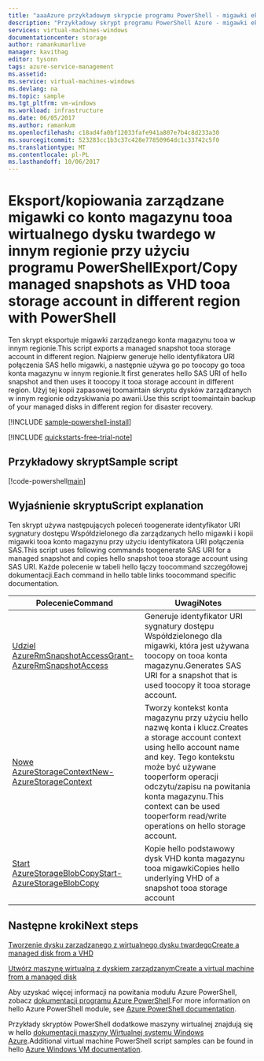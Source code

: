 ```yaml
---
title: "aaaAzure przykładowym skrypcie programu PowerShell - migawki eksportu/kopiowania co konto magazynu tooa wirtualnego dysku twardego w innym regionie | Dokumentacja firmy Microsoft"
description: "Przykładowy skrypt programu PowerShell Azure - migawki eksportu/kopiowania co konto magazynu tooa wirtualnego dysku twardego w tym samym regionie innym"
services: virtual-machines-windows
documentationcenter: storage
author: ramankumarlive
manager: kavithag
editor: tysonn
tags: azure-service-management
ms.assetid: 
ms.service: virtual-machines-windows
ms.devlang: na
ms.topic: sample
ms.tgt_pltfrm: vm-windows
ms.workload: infrastructure
ms.date: 06/05/2017
ms.author: ramankum
ms.openlocfilehash: c18ad4fa0bf12033fafe941a807e7b4c8d233a30
ms.sourcegitcommit: 523283cc1b3c37c428e77850964dc1c33742c5f0
ms.translationtype: MT
ms.contentlocale: pl-PL
ms.lasthandoff: 10/06/2017
---
```

# <a name="exportcopy-managed-snapshots-as-vhd-tooa-storage-account-in-different-region-with-powershell"></a><span data-ttu-id="ad1b8-103">Eksport/kopiowania zarządzane migawki co konto magazynu tooa wirtualnego dysku twardego w innym regionie przy użyciu programu PowerShell</span><span class="sxs-lookup"><span data-stu-id="ad1b8-103">Export/Copy managed snapshots as VHD tooa storage account in different region with PowerShell</span></span>

<span data-ttu-id="ad1b8-104">Ten skrypt eksportuje migawki zarządzanego konta magazynu tooa w innym regionie.</span><span class="sxs-lookup"><span data-stu-id="ad1b8-104">This script exports a managed snapshot tooa storage account in different region.</span></span> <span data-ttu-id="ad1b8-105">Najpierw generuje hello identyfikatora URI połączenia SAS hello migawki, a następnie używa go po toocopy go tooa konta magazynu w innym regionie.</span><span class="sxs-lookup"><span data-stu-id="ad1b8-105">It first generates hello SAS URI of hello snapshot and then uses it toocopy it tooa storage account in different region.</span></span> <span data-ttu-id="ad1b8-106">Użyj tej kopii zapasowej toomaintain skryptu dysków zarządzanych w innym regionie odzyskiwania po awarii.</span><span class="sxs-lookup"><span data-stu-id="ad1b8-106">Use this script toomaintain backup of your managed disks in different region for disaster recovery.</span></span>  

[!INCLUDE [sample-powershell-install](../../../includes/sample-powershell-install.md)]

[!INCLUDE [quickstarts-free-trial-note](../../../includes/quickstarts-free-trial-note.md)]

## <a name="sample-script"></a><span data-ttu-id="ad1b8-107">Przykładowy skrypt</span><span class="sxs-lookup"><span data-stu-id="ad1b8-107">Sample script</span></span>

[!code-powershell[main](../../../powershell_scripts/virtual-machine/copy-snapshot-to-storage-account/copy-snapshot-to-storage-account.ps1 "Copy snapshot")]


## <a name="script-explanation"></a><span data-ttu-id="ad1b8-108">Wyjaśnienie skryptu</span><span class="sxs-lookup"><span data-stu-id="ad1b8-108">Script explanation</span></span>

<span data-ttu-id="ad1b8-109">Ten skrypt używa następujących poleceń toogenerate identyfikator URI sygnatury dostępu Współdzielonego dla zarządzanych hello migawki i kopii migawki tooa konto magazynu przy użyciu identyfikatora URI połączenia SAS.</span><span class="sxs-lookup"><span data-stu-id="ad1b8-109">This script uses following commands toogenerate SAS URI for a managed snapshot and copies hello snapshot tooa storage account using SAS URI.</span></span> <span data-ttu-id="ad1b8-110">Każde polecenie w tabeli hello łączy toocommand szczegółowej dokumentacji.</span><span class="sxs-lookup"><span data-stu-id="ad1b8-110">Each command in hello table links toocommand specific documentation.</span></span>

| <span data-ttu-id="ad1b8-111">Polecenie</span><span class="sxs-lookup"><span data-stu-id="ad1b8-111">Command</span></span> | <span data-ttu-id="ad1b8-112">Uwagi</span><span class="sxs-lookup"><span data-stu-id="ad1b8-112">Notes</span></span> |
|---|---|
| [<span data-ttu-id="ad1b8-113">Udziel AzureRmSnapshotAccess</span><span class="sxs-lookup"><span data-stu-id="ad1b8-113">Grant-AzureRmSnapshotAccess</span></span>](/powershell/module/azurerm.compute/New-AzureRmDisk) | <span data-ttu-id="ad1b8-114">Generuje identyfikator URI sygnatury dostępu Współdzielonego dla migawki, która jest używana toocopy on tooa konta magazynu.</span><span class="sxs-lookup"><span data-stu-id="ad1b8-114">Generates SAS URI for a snapshot that is used toocopy it tooa storage account.</span></span> |
| [<span data-ttu-id="ad1b8-115">Nowe AzureStorageContext</span><span class="sxs-lookup"><span data-stu-id="ad1b8-115">New-AzureStorageContext</span></span>](/powershell/module/azure.storage/New-AzureStorageContext) | <span data-ttu-id="ad1b8-116">Tworzy kontekst konta magazynu przy użyciu hello nazwę konta i klucz.</span><span class="sxs-lookup"><span data-stu-id="ad1b8-116">Creates a storage account context using hello account name and key.</span></span> <span data-ttu-id="ad1b8-117">Tego kontekstu może być używane tooperform operacji odczytu/zapisu na powitania konta magazynu.</span><span class="sxs-lookup"><span data-stu-id="ad1b8-117">This context can be used tooperform read/write operations on hello storage account.</span></span> |
| [<span data-ttu-id="ad1b8-118">Start AzureStorageBlobCopy</span><span class="sxs-lookup"><span data-stu-id="ad1b8-118">Start-AzureStorageBlobCopy</span></span>](/powershell/module/azure.storage/Start-AzureStorageBlobCopy) | <span data-ttu-id="ad1b8-119">Kopie hello podstawowy dysk VHD konta magazynu tooa migawki</span><span class="sxs-lookup"><span data-stu-id="ad1b8-119">Copies hello underlying VHD of a snapshot tooa storage account</span></span> |

## <a name="next-steps"></a><span data-ttu-id="ad1b8-120">Następne kroki</span><span class="sxs-lookup"><span data-stu-id="ad1b8-120">Next steps</span></span>

[<span data-ttu-id="ad1b8-121">Tworzenie dysku zarządzanego z wirtualnego dysku twardego</span><span class="sxs-lookup"><span data-stu-id="ad1b8-121">Create a managed disk from a VHD</span></span>](virtual-machines-windows-powershell-sample-create-managed-disk-from-vhd.md?toc=%2fpowershell%2fmodule%2ftoc.json)

[<span data-ttu-id="ad1b8-122">Utwórz maszynę wirtualną z dyskiem zarządzanym</span><span class="sxs-lookup"><span data-stu-id="ad1b8-122">Create a virtual machine from a managed disk</span></span>](./virtual-machines-windows-powershell-sample-create-vm-from-managed-os-disks.md?toc=%2fpowershell%2fmodule%2ftoc.json)

<span data-ttu-id="ad1b8-123">Aby uzyskać więcej informacji na powitania modułu Azure PowerShell, zobacz [dokumentacji programu Azure PowerShell](/powershell/azure/overview).</span><span class="sxs-lookup"><span data-stu-id="ad1b8-123">For more information on hello Azure PowerShell module, see [Azure PowerShell documentation](/powershell/azure/overview).</span></span>

<span data-ttu-id="ad1b8-124">Przykłady skryptów PowerShell dodatkowe maszyny wirtualnej znajdują się w hello [dokumentacji maszyny Wirtualnej systemu Windows Azure](../../app-service-web/app-service-powershell-samples.md?toc=%2fazure%2fvirtual-machines%2fwindows%2ftoc.json).</span><span class="sxs-lookup"><span data-stu-id="ad1b8-124">Additional virtual machine PowerShell script samples can be found in hello [Azure Windows VM documentation](../../app-service-web/app-service-powershell-samples.md?toc=%2fazure%2fvirtual-machines%2fwindows%2ftoc.json).</span></span>
